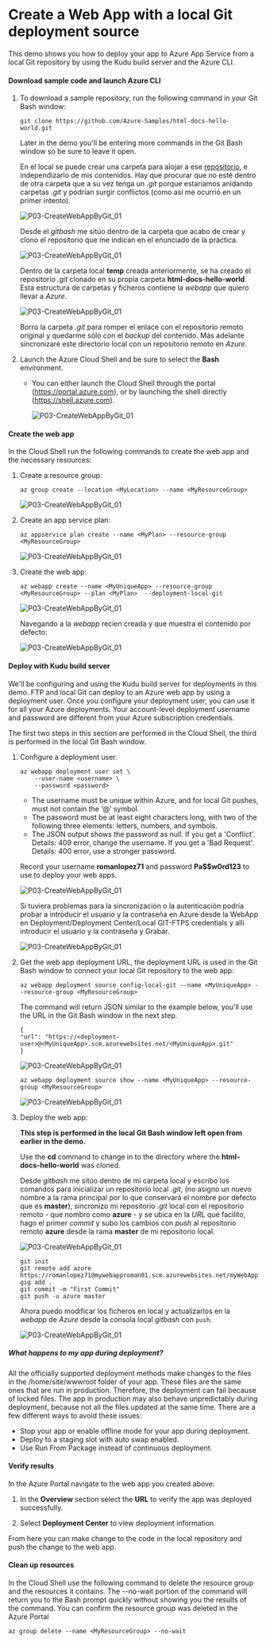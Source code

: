 # Create a Web App with a local Git deployment source

This demo shows you how to deploy your app to Azure App Service from a local Git repository by using the Kudu build server and the Azure CLI.

#### Download sample code and launch Azure CLI

1. To download a sample repository, run the following command in your Git Bash window:

   ```
   git clone https://github.com/Azure-Samples/html-docs-hello-world.git
   ```

   Later in the demo you'll be entering more commands in the Git Bash window so be sure to leave it open.

   En el local se puede crear una carpeta para alojar a ese [repositorio](https://github.com/Azure-Samples/html-docs-hello-world), e independizarlo de mis contenidos. Hay que procurar que no esté dentro de otra carpeta que a su vez tenga un *.git* porque estaríamos anidando carpetas *.git* y podrían surgir conflictos (como así me ocurrió en un primer intento).

   ![P03-CreateWebAppByGit_01](images/P03-CreateWebAppByGit_01b.png)

   

   Desde el *gitbash* me sitúo dentro de la carpeta que acabo de crear y clono el repositorio que me indican en el enunciado de la práctica.

   ![P03-CreateWebAppByGit_01](images/P03-CreateWebAppByGit_02b.png)

   

   Dentro de la carpeta local **temp** creada anteriormente, se ha creado el repositorio *.git* clonado en su propia carpeta **html-docs-hello-world**. Esta estructura de carpetas y ficheros contiene la *webapp* que quiero llevar a *Azure*.

   ![P03-CreateWebAppByGit_01](images/P03-CreateWebAppByGit_03b.png)

   Borro la carpeta *.git* para romper el enlace con el repositorio remoto original y quedarme sólo con el *backup* del contenido. Más adelante sincronizaré este directorio local con un repositorio remoto en *Azure*.

   

2. Launch the Azure Cloud Shell and be sure to select the **Bash** environment.

   - You can either launch the Cloud Shell through the portal (https://portal.azure.com), or by launching the shell directly (https://shell.azure.com).

     ![P03-CreateWebAppByGit_01](images/P03-CreateWebAppByGit_04.png)

     

#### Create the web app

In the Cloud Shell run the following commands to create the web app and the necessary resources:

1. Create a resource group:

   ```
   az group create --location <MyLocation> --name <MyResourceGroup>
   ```
   
   ![P03-CreateWebAppByGit_01](images/P03-CreateWebAppByGit_05.png)
   
2. Create an app service plan:

   ```
   az appservice plan create --name <MyPlan> --resource-group <MyResourceGroup>
   ```
   
   ![P03-CreateWebAppByGit_01](images/P03-CreateWebAppByGit_06.png)
   
3. Create the web app:

   ```
   az webapp create --name <MyUniqueApp> --resource-group <MyResourceGroup> --plan <MyPlan>  --deployment-local-git
   ```
   
   ![P03-CreateWebAppByGit_01](images/P03-CreateWebAppByGit_07.png)
   
   
   
   Navegando a la *webapp* recien creada y que muestra el contenido por defecto:
   
   ![P03-CreateWebAppByGit_01](images/P03-CreateWebAppByGit_08b.png)
   
   

#### Deploy with Kudu build server

We'll be configuring and using the Kudu build server for deployments in this demo. FTP and local Git can deploy to an Azure web app by using a deployment user. Once you configure your deployment user, you can use it for all your Azure deployments. Your account-level deployment username and password are different from your Azure subscription credentials.

The first two steps in this section are performed in the Cloud Shell, the third is performed in the local Git Bash window.

1. Configure a deployment user.

   ```
   az webapp deployment user set \
       --user-name <username> \
       --password <password>
   ```
   
   - The username must be unique within Azure, and for local Git pushes, must not contain the ‘@’ symbol.
   - The password must be at least eight characters long, with two of the following three elements: letters, numbers, and symbols.
   - The JSON output shows the password as null. If you get a 'Conflict'. Details: 409 error, change the username. If you get a 'Bad Request'. Details: 400 error, use a stronger password.

   Record your username **romanlopez71** and password **Pa$$w0rd123** to use to deploy your web apps.
   
   ![P03-CreateWebAppByGit_01](images/P03-CreateWebAppByGit_08.png)
   
   Si tuviera problemas para la sincronización o la autenticación podría probar a introducir el usuario y la contraseña en Azure desde la WebApp en Deployment/Deployment Center/Local GIT-FTPS credentials y allí introducir el usuario y la contraseña y Grabar.
   
   ![P03-CreateWebAppByGit_01](images/P03-CreateWebAppByGit_15b.png)
   
   
   
2. Get the web app deployment URL, the deployment URL is used in the Git Bash window to connect your local Git repository to the web app:

   ```
   az webapp deployment source config-local-git --name <MyUniqueApp> --resource-group <MyResourceGroup>
   ```

   The command will return JSON similar to the example below, you'll use the URL in the Git Bash window in the next step.

   ```
   {
   "url": "https://<deployment-user>@<MyUniqueApp>.scm.azurewebsites.net/<MyUniqueApp>.git"
   }
   ```

   ![P03-CreateWebAppByGit_01](images/P03-CreateWebAppByGit_09.png)

   ```
   az webapp deployment source show --name <MyUniqueApp> --resource-group <MyResourceGroup>
   ```

   ![P03-CreateWebAppByGit_01](images/P03-CreateWebAppByGit_10.png)

   

3. Deploy the web app:

   **This step is performed in the local Git Bash window left open from earlier in the demo.**

   Use the **cd** command to change in to the directory where the **html-docs-hello-world** was cloned.

   Desde *gitbash* me sitúo dentro de mi carpeta local y escribo los comandos para inicializar un repositorio local *.git*, (no asigno un nuevo nombre a la rama principal por lo que conservará el nombre por defecto que es **master**), sincronizo mi repositorio *.git* local con el repositorio remoto - que nombro como **azure** - y se ubica en la *URL* que facilito, hago el primer *commit* y subo los cambios con *push* al repositorio remoto **azure** desde la rama **master** de mi repositorio local.

   ![P03-CreateWebAppByGit_01](images/P03-CreateWebAppByGit_11.png)
   
   ```
   git init
   git remote add azure https://romanlopez71@mywebapproman01.scm.azurewebsites.net/myWebAppRoman01.git
   gig add .
   git commit -m "First Commit"
   git push -u azure master
   ```
   
   Ahora puedo modificar los ficheros en local y actualizarlos en la *webapp* de *Azure* desde la consola local *gitbash* con `push`.
   
   ![P03-CreateWebAppByGit_01](images/P03-CreateWebAppByGit_14b.png)
   
   

##### What happens to my app during deployment?

All the officially supported deployment methods make changes to the files in the /home/site/wwwroot folder of your app. These files are the same ones that are run in production. Therefore, the deployment can fail because of locked files. The app in production may also behave unpredictably during deployment, because not all the files updated at the same time. There are a few different ways to avoid these issues:

- Stop your app or enable offline mode for your app during deployment.
- Deploy to a staging slot with auto swap enabled.
- Use Run From Package instead of continuous deployment.

#### Verify results

In the Azure Portal navigate to the web app you created above:

1. In the **Overview** section select the **URL** to verify the app was deployed successfully.

2. Select **Deployment Center** to view deployment information.


From here you can make change to the code in the local repository and push the change to the web app.

#### Clean up resources

In the Cloud Shell use the following command to delete the resource group and the resources it contains. The --no-wait portion of the command will return you to the Bash prompt quickly without showing you the results of the command. You can confirm the resource group was deleted in the Azure Portal

```
az group delete --name <MyResourceGroup> --no-wait
```

